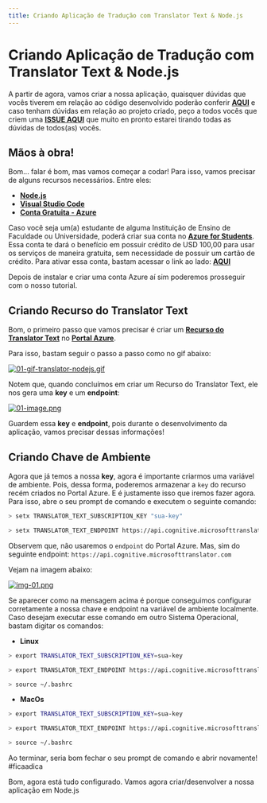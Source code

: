 ```yaml
---
title: Criando Aplicação de Tradução com Translator Text & Node.js
---
```


# Criando Aplicação de Tradução com Translator Text & Node.js

A partir de agora, vamos criar a nossa aplicação, quaisquer dúvidas que vocês tiverem em relação ao código desenvolvido poderão conferir **[AQUI](https://github.com/glaucia86/translatortext-nodejs-demo)** e caso tenham dúvidas em relação ao projeto criado, peço a todos vocês que criem uma **[ISSUE AQUI](https://github.com/glaucia86/translatortext-nodejs-demo/issues)** que muito en pronto estarei tirando todas as dúvidas de todos(as) vocês.

## Mãos à obra!

Bom... falar é bom, mas vamos começar a codar! Para isso, vamos precisar de alguns recursos necessários. Entre eles:

* **[Node.js](https://nodejs.org/en/)**
* **[Visual Studio Code](https://code.visualstudio.com/?WT.mc_id=ai_nodejs-workshop-gllemos)**
* **[Conta Gratuita - Azure](https://azure.microsoft.com/free/?WT.mc_id=ai_nodejs-workshop-gllemos)**

Caso você seja um(a) estudante de alguma Instituição de Ensino de Faculdade ou Universidade, poderá criar sua conta no **[Azure for Students](https://azure.microsoft.com/free/students/?WT.mc_id=ai_nodejs-workshop-gllemos)**. Essa conta te dará o benefício em possuir crédito de USD 100,00 para usar os serviços de maneira gratuita, sem necessidade de possuir um cartão de crédito. Para ativar essa conta, bastam acessar o link ao lado: **[AQUI](https://azure.microsoft.com/free/students/?WT.mc_id=ai_nodejs-workshop-gllemos)**

Depois de instalar e criar uma conta Azure aí sim poderemos prosseguir com o nosso tutorial.

## Criando Recurso do Translator Text

Bom, o primeiro passo que vamos precisar é criar um **[Recurso do Translator Text](https://docs.microsoft.com/azure/cognitive-services/cognitive-services-apis-create-account?WT.mc_id=ai_nodejs-workshop-gllemos)** no **[Portal Azure](https://azure.microsoft.com/?WT.mc_id=ai_nodejs-workshop-gllemos)**. 

Para isso, bastam seguir o passo a passo como no gif abaixo:

[![01-gif-translator-nodejs.gif](https://s3.gifyu.com/images/01-gif-translator-nodejs.gif)](https://gifyu.com/image/k96E)

Notem que, quando concluímos em criar um Recurso do Translator Text, ele nos gera uma **key** e um **endpoint**:

[![01-image.png](https://i.postimg.cc/Hn7vYQGt/01-image.png)](https://postimg.cc/n9pGT9hs)

Guardem essa **key** e **endpoint**, pois durante o desenvolvimento da aplicação, vamos precisar dessas informações!

## Criando Chave de Ambiente

Agora que já temos a nossa **key**, agora é importante criarmos uma variável de ambiente. Pois, dessa forma, poderemos armazenar a `key` do recurso recém criados no Portal Azure. E é justamente isso que iremos fazer agora. Para isso, abre o seu prompt de comando e executem o seguinte comando:

```bash
> setx TRANSLATOR_TEXT_SUBSCRIPTION_KEY "sua-key"

> setx TRANSLATOR_TEXT_ENDPOINT https://api.cognitive.microsofttranslator.com
```

Observem que, não usaremos o `endpoint` do Portal Azure. Mas, sim do seguinte endpoint: `https://api.cognitive.microsofttranslator.com`

Vejam na imagem abaixo:

[![img-01.png](https://i.postimg.cc/L6LXd0s0/Screen-Shot-10-05-19-at-12-53-AM.png)](https://postimg.cc/9rXVZbZG)

Se aparecer como na mensagem acima é porque conseguimos configurar corretamente a nossa chave e endpoint na variável de ambiente localmente. Caso desejam executar esse comando em outro Sistema Operacional, bastam digitar os comandos:

* **Linux**

```bash
> export TRANSLATOR_TEXT_SUBSCRIPTION_KEY=sua-key

> export TRANSLATOR_TEXT_ENDPOINT https://api.cognitive.microsofttranslator.com

> source ~/.bashrc
```

* **MacOs**

```bash
> export TRANSLATOR_TEXT_SUBSCRIPTION_KEY=sua-key

> export TRANSLATOR_TEXT_ENDPOINT https://api.cognitive.microsofttranslator.com

> source ~/.bashrc
```

Ao terminar, seria bom fechar o seu prompt de comando e abrir novamente! #ficaadica

Bom, agora está tudo configurado. Vamos agora criar/desenvolver a nossa aplicação em Node.js